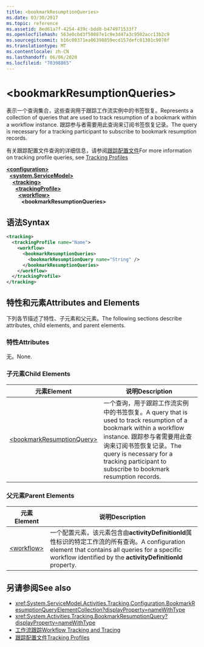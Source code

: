 ```yaml
---
title: <bookmarkResumptionQueries>
ms.date: 03/30/2017
ms.topic: reference
ms.assetid: 8ed61a7f-4254-439c-bdd8-b474971533f7
ms.openlocfilehash: 563e0cbd3f50887e1c9e3d47a3c9502acc13b2c9
ms.sourcegitcommit: b16c00371ea06398859ecd157defc81301c9070f
ms.translationtype: MT
ms.contentlocale: zh-CN
ms.lasthandoff: 06/06/2020
ms.locfileid: "70398865"
---
```

# \<bookmarkResumptionQueries>
<span data-ttu-id="ad8cf-101">表示一个查询集合，这些查询用于跟踪工作流实例中的书签恢复。</span><span class="sxs-lookup"><span data-stu-id="ad8cf-101">Represents a collection of queries that are used to track resumption of a bookmark within a workflow instance.</span></span> <span data-ttu-id="ad8cf-102">跟踪参与者需要用此查询来订阅书签恢复记录。</span><span class="sxs-lookup"><span data-stu-id="ad8cf-102">The query is necessary for a tracking participant to subscribe to bookmark resumption records.</span></span>  
  
 <span data-ttu-id="ad8cf-103">有关跟踪配置文件查询的详细信息，请参阅[跟踪配置文件](../../../windows-workflow-foundation/tracking-profiles.md)</span><span class="sxs-lookup"><span data-stu-id="ad8cf-103">For more information on tracking profile queries, see [Tracking Profiles](../../../windows-workflow-foundation/tracking-profiles.md)</span></span>  
  
[**\<configuration>**](../configuration-element.md)\
&nbsp;&nbsp;[**\<system.ServiceModel>**](system-servicemodel-of-workflow.md)\
&nbsp;&nbsp;&nbsp;&nbsp;[**\<tracking>**](tracking.md)\
&nbsp;&nbsp;&nbsp;&nbsp;&nbsp;&nbsp;[**\<trackingProfile>**](trackingprofile.md)\
&nbsp;&nbsp;&nbsp;&nbsp;&nbsp;&nbsp;&nbsp;&nbsp;[**\<workflow>**](workflow.md)\
&nbsp;&nbsp;&nbsp;&nbsp;&nbsp;&nbsp;&nbsp;&nbsp;&nbsp;&nbsp;**\<bookmarkResumptionQueries>**  

## <a name="syntax"></a><span data-ttu-id="ad8cf-104">语法</span><span class="sxs-lookup"><span data-stu-id="ad8cf-104">Syntax</span></span>  
  
```xml  
<tracking>
  <trackingProfile name="Name">
    <workflow>
      <bookmarkResumptionQueries>
        <bookmarkResumptionQuery name="String" />
      </bookmarkResumptionQueries>
    </workflow>
  </trackingProfile>
</tracking>  
```  
  
## <a name="attributes-and-elements"></a><span data-ttu-id="ad8cf-105">特性和元素</span><span class="sxs-lookup"><span data-stu-id="ad8cf-105">Attributes and Elements</span></span>  
 <span data-ttu-id="ad8cf-106">下列各节描述了特性、子元素和父元素。</span><span class="sxs-lookup"><span data-stu-id="ad8cf-106">The following sections describe attributes, child elements, and parent elements.</span></span>  
  
### <a name="attributes"></a><span data-ttu-id="ad8cf-107">特性</span><span class="sxs-lookup"><span data-stu-id="ad8cf-107">Attributes</span></span>  
 <span data-ttu-id="ad8cf-108">无。</span><span class="sxs-lookup"><span data-stu-id="ad8cf-108">None.</span></span>  
  
### <a name="child-elements"></a><span data-ttu-id="ad8cf-109">子元素</span><span class="sxs-lookup"><span data-stu-id="ad8cf-109">Child Elements</span></span>  
  
|<span data-ttu-id="ad8cf-110">元素</span><span class="sxs-lookup"><span data-stu-id="ad8cf-110">Element</span></span>|<span data-ttu-id="ad8cf-111">说明</span><span class="sxs-lookup"><span data-stu-id="ad8cf-111">Description</span></span>|  
|-------------|-----------------|  
|[\<bookmarkResumptionQuery>](bookmarkresumptionquery.md)|<span data-ttu-id="ad8cf-112">一个查询，用于跟踪工作流实例中的书签恢复。</span><span class="sxs-lookup"><span data-stu-id="ad8cf-112">A query that is used to track resumption of a bookmark within a workflow instance.</span></span> <span data-ttu-id="ad8cf-113">跟踪参与者需要用此查询来订阅书签恢复记录。</span><span class="sxs-lookup"><span data-stu-id="ad8cf-113">The query is necessary for a tracking participant to subscribe to bookmark resumption records.</span></span>|  
  
### <a name="parent-elements"></a><span data-ttu-id="ad8cf-114">父元素</span><span class="sxs-lookup"><span data-stu-id="ad8cf-114">Parent Elements</span></span>  
  
|<span data-ttu-id="ad8cf-115">元素</span><span class="sxs-lookup"><span data-stu-id="ad8cf-115">Element</span></span>|<span data-ttu-id="ad8cf-116">说明</span><span class="sxs-lookup"><span data-stu-id="ad8cf-116">Description</span></span>|  
|-------------|-----------------|  
|[\<workflow>](workflow.md)|<span data-ttu-id="ad8cf-117">一个配置元素，该元素包含由**activityDefinitionId**属性标识的特定工作流的所有查询。</span><span class="sxs-lookup"><span data-stu-id="ad8cf-117">A configuration element that contains all queries for a specific workflow identified by the **activityDefinitionId** property.</span></span>|  
  
## <a name="see-also"></a><span data-ttu-id="ad8cf-118">另请参阅</span><span class="sxs-lookup"><span data-stu-id="ad8cf-118">See also</span></span>

- <xref:System.ServiceModel.Activities.Tracking.Configuration.BookmarkResumptionQueryElementCollection?displayProperty=nameWithType>
- <xref:System.Activities.Tracking.BookmarkResumptionQuery?displayProperty=nameWithType>
- [<span data-ttu-id="ad8cf-119">工作流跟踪</span><span class="sxs-lookup"><span data-stu-id="ad8cf-119">Workflow Tracking and Tracing</span></span>](../../../windows-workflow-foundation/workflow-tracking-and-tracing.md)
- [<span data-ttu-id="ad8cf-120">跟踪配置文件</span><span class="sxs-lookup"><span data-stu-id="ad8cf-120">Tracking Profiles</span></span>](../../../windows-workflow-foundation/tracking-profiles.md)

